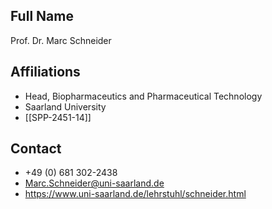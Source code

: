 ## Full Name
Prof. Dr. Marc Schneider

## Affiliations
- Head, Biopharmaceutics and Pharmaceutical Technology
- Saarland University
- [[SPP-2451-14]]
## Contact
- +49 (0) 681 302-2438
- Marc.Schneider@uni-saarland.de
- https://www.uni-saarland.de/lehrstuhl/schneider.html
